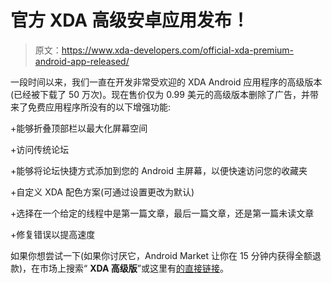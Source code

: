 # 官方 XDA 高级安卓应用发布！

> 原文：<https://www.xda-developers.com/official-xda-premium-android-app-released/>

一段时间以来，我们一直在开发非常受欢迎的 XDA Android 应用程序的高级版本(已经被下载了 50 万次)。现在售价仅为 0.99 美元的高级版本删除了广告，并带来了免费应用程序所没有的以下增强功能:

+能够折叠顶部栏以最大化屏幕空间

+访问传统论坛

+能够将论坛快捷方式添加到您的 Android 主屏幕，以便快速访问您的收藏夹

+自定义 XDA 配色方案(可通过设置更改为默认)

+选择在一个给定的线程中是第一篇文章，最后一篇文章，还是第一篇未读文章

+修复错误以提高速度

如果你想尝试一下(如果你讨厌它，Android Market 让你在 15 分钟内获得全额退款)，在市场上搜索“ **XDA 高级版**”或这里有[的直接链接](https://market.android.com/details?id=com.quoord.tapatalkxdapre.activity)。